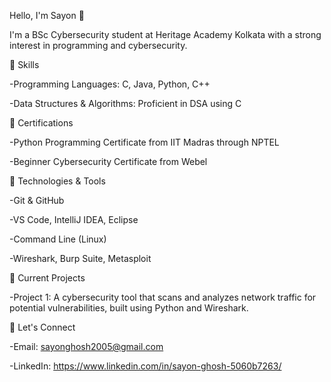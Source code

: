 Hello, I'm Sayon 👋

I'm a BSc Cybersecurity student at Heritage Academy Kolkata with a strong interest in programming and cybersecurity.

🚀 Skills

-Programming Languages: C, Java, Python, C++

-Data Structures & Algorithms: Proficient in DSA using C

📜 Certifications

-Python Programming Certificate from IIT Madras through NPTEL

-Beginner Cybersecurity Certificate from Webel

🔧 Technologies & Tools

-Git & GitHub

-VS Code, IntelliJ IDEA, Eclipse

-Command Line (Linux)

-Wireshark, Burp Suite, Metasploit

🌱 Current Projects

-Project 1: A cybersecurity tool that scans and analyzes network traffic for potential vulnerabilities, built using Python and Wireshark.

🔗 Let's Connect

-Email: sayonghosh2005@gmail.com

-LinkedIn: https://www.linkedin.com/in/sayon-ghosh-5060b7263/
